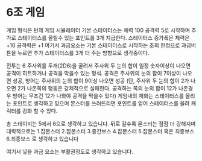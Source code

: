 # 6조 게임

게임 형식은 턴제 게임 시뮬레이터
기본 스테이터스는 체력 100 공격력 5로 시작하며 추가로 스테이터스를 올릴수 있는 포인트를 3개 지급한다.
스테이터스 증가폭은 체력은 +10 공격력은 +1
여기서 과금요소는 기본 스테이터스로 시작하는 초회 한정으로 과금버튼을 누르면 추가 스테이터스를 3개 더 주는 방향으로 생각중이다.

전투는 6 주사위를 두개(2D6)을 굴려서 주사위 두 눈의 합이 일정 숫자이상이 나오면 공격이 히트하거나 공격을 막을수 있는 형식.
공격은 주사위의 눈의 합이 7이상이 나오면 성공, 방어는 주사위의 눈의 합이 9이상 나오면 성공
(단, 주사위 두 눈의 합이 2가 나오면 2가 나온쪽의 행동은 강제적으로 실패한다. 공격하는 쪽의 눈의 합이 12가 나온경우 방어는 무조건 12가 나와야 공격을 막을수 있다)
게임내의 재화는 스테이터스를 올리는 포인트로 생각하고 있으며 몬스터를 쓰러뜨리면 포인트를 얻어 스테이터스를 올려 캐릭터를 강화 할 수 있다.

총 스테이지는 5에서 6으로 생각하고 있습니다.
뒤로 갈수록 몬스터는 점점 더 강해지며 대략적으로는 1.잡몬스터 2.잡몬스터 3.중간보스 4.잡몬스터 5.잡몬스터 혹은 최종보스 6.최종보스 로 생각하고 있습니다

여기서 넣을 과금 요소는 부활권정도로 생각하고 있습니다. 
